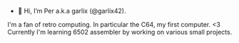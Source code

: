 - 👋 Hi, I’m Per a.k.a garlix (@garlix42).

I'm a fan of retro computing. In particular the C64, my first computer. <3
Currently I'm learning 6502 assembler by working on various small projects.
